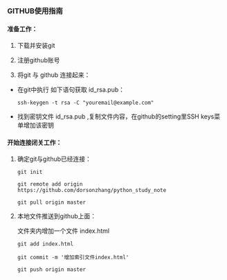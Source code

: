 ###  GITHUB使用指南

#### 准备工作：

1. 下载并安装git
2.  注册github账号

3. 将git 与 github 连接起来：

+ 在git中执行 如下语句获取 id_rsa.pub：

  ```ssh-keygen -t rsa -C "youremail@example.com"``` 

+ 找到密钥文件 id_rsa.pub ,复制文件内容，在github的setting里SSH keys菜单增加该密钥

#### 开始连接闭关工作：

1. 确定git与github已经连接：

   ```git init```

   ```git remote add origin https://github.com/dorsonzhang/python_study_note```

   ```git pull origin master```

   

2. 本地文件推送到github上面：

   文件夹内增加一个文件 index.html

   ```git add index.html```

   ```git commit -m '增加索引文件index.html'```

   ```git push origin master```

   

   

